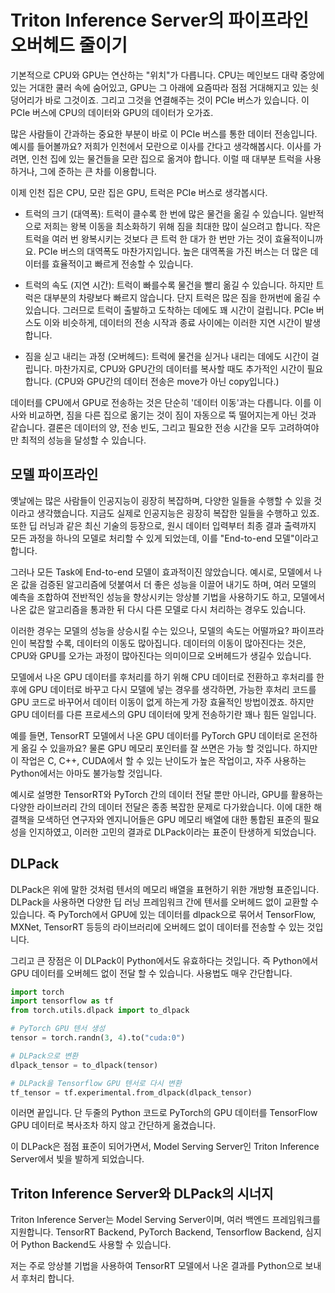 # Triton Inference Server의 파이프라인 오버헤드 줄이기

기본적으로 CPU와 GPU는 연산하는 "위치"가 다릅니다. CPU는 메인보드 대략 중앙에 있는 거대한 쿨러 속에 숨어있고, GPU는 그 아래에 요즘따라 점점 거대해지고 있는 쇳덩어리가 바로 그것이죠. 그리고 그것을 연결해주는 것이 PCIe 버스가 있습니다. 이 PCIe 버스에 CPU의 데이터와 GPU의 데이터가 오가죠.

많은 사람들이 간과하는 중요한 부분이 바로 이 PCIe 버스를 통한 데이터 전송입니다. 예시를 들어볼까요? 저희가 인천에서 모란으로 이사를 간다고 생각해봅시다. 이사를 가려면, 인천 집에 있는 물건들을 모란 집으로 옮겨야 합니다. 이럴 때 대부분 트럭을 사용하거나, 그에 준하는 큰 차를 이용합니다.

이제 인천 집은 CPU, 모란 집은 GPU, 트럭은 PCIe 버스로 생각봅시다.

- 트럭의 크기 (대역폭): 트럭이 클수록 한 번에 많은 물건을 옮길 수 있습니다. 일반적으로 저희는 왕복 이동을 최소화하기 위해 짐을 최대한 많이 실으려고 합니다. 작은 트럭을 여러 번 왕복시키는 것보다 큰 트럭 한 대가 한 번만 가는 것이 효율적이니까요. PCIe 버스의 대역폭도 마찬가지입니다. 높은 대역폭을 가진 버스는 더 많은 데이터를 효율적이고 빠르게 전송할 수 있습니다.

- 트럭의 속도 (지연 시간): 트럭이 빠를수록 물건을 빨리 옮길 수 있습니다. 하지만 트럭은 대부분의 차량보다 빠르지 않습니다. 단지 트럭은 많은 짐을 한꺼번에 옮길 수 있습니다. 그러므로 트럭이 출발하고 도착하는 데에도 꽤 시간이 걸립니다. PCIe 버스도 이와 비슷하게, 데이터의 전송 시작과 종료 사이에는 이러한 지연 시간이 발생합니다.

- 짐을 싣고 내리는 과정 (오버헤드): 트럭에 물건을 싣거나 내리는 데에도 시간이 걸립니다. 마찬가지로, CPU와 GPU간의 데이터를 복사할 때도 추가적인 시간이 필요합니다. (CPU와 GPU간의 데이터 전송은 move가 아닌 copy입니다.)

데이터를 CPU에서 GPU로 전송하는 것은 단순히 '데이터 이동'과는 다릅니다. 이를 이사와 비교하면, 짐을 다른 집으로 옮기는 것이 짐이 자동으로 뚝 떨어지는게 아닌 것과 같습니다. 결론은 데이터의 양, 전송 빈도, 그리고 필요한 전송 시간을 모두 고려하여야만 최적의 성능을 달성할 수 있습니다.

## 모델 파이프라인

옛날에는 많은 사람들이 인공지능이 굉장히 복잡하며, 다양한 일들을 수행할 수 있을 것이라고 생각했습니다. 지금도 실제로 인공지능은 굉장히 복잡한 일들을 수행하고 있죠. 또한 딥 러닝과 같은 최신 기술의 등장으로, 원시 데이터 입력부터 최종 결과 출력까지 모든 과정을 하나의 모델로 처리할 수 있게 되었는데, 이를 "End-to-end 모델"이라고 합니다.

그러나 모든 Task에 End-to-end 모델이 효과적이진 않았습니다. 예시로, 모델에서 나온 값을 검증된 알고리즘에 덧붙여서 더 좋은 성능을 이끌어 내기도 하며, 여러 모델의 예측을 조합하여 전반적인 성능을 향상시키는 앙상블 기법을 사용하기도 하고, 모델에서 나온 값은 알고리즘을 통과한 뒤 다시 다른 모델로 다시 처리하는 경우도 있습니다. 

이러한 경우는 모델의 성능을 상승시킬 수는 있으나, 모델의 속도는 어떨까요? 파이프라인이 복잡할 수록, 데이터의 이동도 많아집니다. 데이터의 이동이 많아진다는 것은, CPU와 GPU를 오가는 과정이 많아진다는 의미이므로 오버헤드가 생길수 있습니다.

모델에서 나온 GPU 데이터를 후처리를 하기 위해 CPU 데이터로 전환하고 후처리를 한 후에 GPU 데이터로 바꾸고 다시 모델에 넣는 경우를 생각하면, 가능한 후처리 코드를 GPU 코드로 바꾸어서 데이터 이동이 없게 하는게 가장 효율적인 방법이겠죠. 하지만 GPU 데이터를 다른 프로세스의 GPU 데이터에 맞게 전송하기란 꽤나 힘든 일입니다.

예를 들면, TensorRT 모델에서 나온 GPU 데이터를 PyTorch GPU 데이터로 온전하게 옮길 수 있을까요? 물론 GPU 메모리 포인터를 잘 쓰면은 가능 할 것입니다. 하지만 이 작업은 C, C++, CUDA에서 할 수 있는 난이도가 높은 작업이고, 자주 사용하는 Python에서는 아마도 불가능할 것입니다.

예시로 설명한 TensorRT와 PyTorch 간의 데이터 전달 뿐만 아니라, GPU를 활용하는 다양한 라이브러리 간의 데이터 전달은 종종 복잡한 문제로 다가왔습니다. 이에 대한 해결책을 모색하던 연구자와 엔지니어들은 GPU 메모리 배열에 대한 통합된 표준의 필요성을 인지하였고, 이러한 고민의 결과로 DLPack이라는 표준이 탄생하게 되었습니다.

## DLPack

DLPack은 위에 말한 것처럼 텐서의 메모리 배열을 표현하기 위한 개방형 표준입니다. DLPack을 사용하면 다양한 딥 러닝 프레임워크 간에 텐서를 오버헤드 없이 교환할 수 있습니다. 즉 PyTorch에서 GPU에 있는 데이터를 dlpack으로 묶어서 TensorFlow, MXNet, TensorRT 등등의 라이브러리에 오버헤드 없이 데이터를 전송할 수 있는 것입니다.

그리고 큰 장점은 이 DLPack이 Python에서도 유효하다는 것입니다. 즉 Python에서 GPU 데이터를 오버헤드 없이 전달 할 수 있습니다. 사용법도 매우 간단합니다.

```python
import torch
import tensorflow as tf
from torch.utils.dlpack import to_dlpack

# PyTorch GPU 텐서 생성
tensor = torch.randn(3, 4).to("cuda:0")

# DLPack으로 변환
dlpack_tensor = to_dlpack(tensor)

# DLPack을 Tensorflow GPU 텐서로 다시 변환
tf_tensor = tf.experimental.from_dlpack(dlpack_tensor)
```

이러면 끝입니다. 단 두줄의 Python 코드로 PyTorch의 GPU 데이터를 TensorFlow GPU 데이터로 복사조차 하지 않고 간단하게 옮겼습니다.

이 DLPack은 점점 표준이 되어가면서, Model Serving Server인 Triton Inference Server에서 빛을 발하게 되었습니다.

## Triton Inference Server와 DLPack의 시너지

Triton Inference Server는 Model Serving Server이며, 여러 백엔드 프레임워크를 지원합니다. TensorRT Backend, PyTorch Backend, Tensorflow Backend, 심지어 Python Backend도 사용할 수 있습니다.

저는 주로 앙상블 기법을 사용하여 TensorRT 모델에서 나온 결과를 Python으로 보내서 후처리 합니다. 